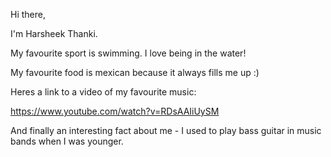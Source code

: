 Hi there,

I'm Harsheek Thanki.

My favourite sport is swimming. I love being in the water!

My favourite food is mexican because it always fills me up :)

Heres a link to a video of my favourite music:

https://www.youtube.com/watch?v=RDsAAIiUySM

And finally an interesting fact about me - I used to play bass guitar in music bands when I was younger.
